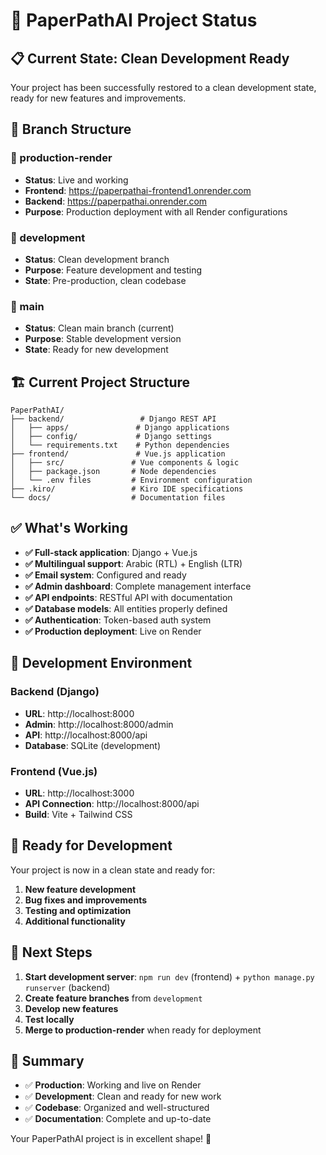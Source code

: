 # 🎯 PaperPathAI Project Status

## 📋 **Current State: Clean Development Ready**

Your project has been successfully restored to a clean development state, ready for new features and improvements.

## 🌿 **Branch Structure**

### **🚀 production-render** 
- **Status**: Live and working
- **Frontend**: https://paperpathai-frontend1.onrender.com
- **Backend**: https://paperpathai.onrender.com
- **Purpose**: Production deployment with all Render configurations

### **🔧 development**
- **Status**: Clean development branch
- **Purpose**: Feature development and testing
- **State**: Pre-production, clean codebase

### **🌟 main**
- **Status**: Clean main branch (current)
- **Purpose**: Stable development version
- **State**: Ready for new development

## 🏗️ **Current Project Structure**

```
PaperPathAI/
├── backend/                 # Django REST API
│   ├── apps/               # Django applications
│   ├── config/             # Django settings
│   └── requirements.txt    # Python dependencies
├── frontend/               # Vue.js application
│   ├── src/               # Vue components & logic
│   ├── package.json       # Node dependencies
│   └── .env files         # Environment configuration
├── .kiro/                 # Kiro IDE specifications
└── docs/                  # Documentation files
```

## ✅ **What's Working**

- **✅ Full-stack application**: Django + Vue.js
- **✅ Multilingual support**: Arabic (RTL) + English (LTR)
- **✅ Email system**: Configured and ready
- **✅ Admin dashboard**: Complete management interface
- **✅ API endpoints**: RESTful API with documentation
- **✅ Database models**: All entities properly defined
- **✅ Authentication**: Token-based auth system
- **✅ Production deployment**: Live on Render

## 🎯 **Development Environment**

### **Backend (Django)**
- **URL**: http://localhost:8000
- **Admin**: http://localhost:8000/admin
- **API**: http://localhost:8000/api
- **Database**: SQLite (development)

### **Frontend (Vue.js)**
- **URL**: http://localhost:3000
- **API Connection**: http://localhost:8000/api
- **Build**: Vite + Tailwind CSS

## 🚀 **Ready for Development**

Your project is now in a clean state and ready for:

1. **New feature development**
2. **Bug fixes and improvements**
3. **Testing and optimization**
4. **Additional functionality**

## 📝 **Next Steps**

1. **Start development server**: `npm run dev` (frontend) + `python manage.py runserver` (backend)
2. **Create feature branches** from `development`
3. **Develop new features**
4. **Test locally**
5. **Merge to production-render** when ready for deployment

## 🎉 **Summary**

- ✅ **Production**: Working and live on Render
- ✅ **Development**: Clean and ready for new work
- ✅ **Codebase**: Organized and well-structured
- ✅ **Documentation**: Complete and up-to-date

Your PaperPathAI project is in excellent shape! 🚀